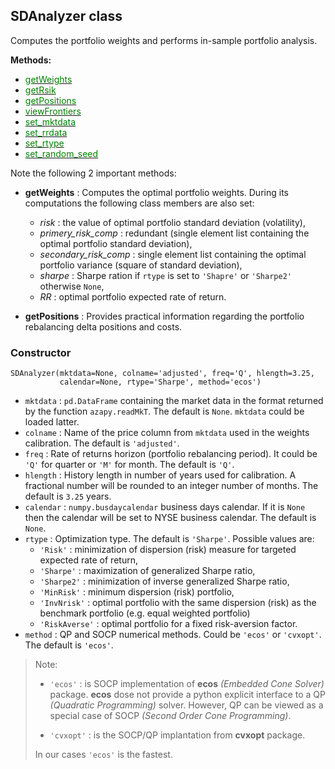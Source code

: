 ## SDAnalyzer class

Computes the portfolio weights and performs in-sample portfolio analysis.

**Methods:**

* [<span style="color:green">getWeights</span>](SD_Risk_getWeights)
* [<span style="color:green">getRsik</span>](SD_Risk_getRisk)
* [<span style="color:green">getPositions</span>](SD_Risk_getPositions)
* [<span style="color:green">viewFrontiers</span>](SD_Risk_viewFrontiers)
* [<span style="color:green">set_mktdata</span>](SD_Risk_set_mktdata)
* [<span style="color:green">set_rrdata</span>](SD_Risk_set_rrate)
* [<span style="color:green">set_rtype</span>](SD_Risk_set_rtype)
* [<span style="color:green">set_random_seed</span>](SD_Risk_set_random_seed)

Note the following 2 important methods:
* **getWeights** : Computes the optimal portfolio weights.
During its computations the following class members are also set:
  * _risk_ : the value of optimal portfolio standard deviation (volatility),
  * _primery_risk_comp_ : redundant (single element list containing the
    optimal portfolio standard deviation),
  * _secondary_risk_comp_ : single element list containing the
  optimal portfolio variance (square of standard deviation),
  * _sharpe_ : Sharpe ration if `rtype` is set to `'Shapre'` or `'Sharpe2'`
  otherwise `None`,
  * _RR_ : optimal portfolio expected rate of return.


* **getPositions** : Provides practical information regarding the portfolio
rebalancing delta positions and costs.

### Constructor

```
SDAnalyzer(mktdata=None, colname='adjusted', freq='Q', hlength=3.25,
           calendar=None, rtype='Sharpe', method='ecos')
```

* `mktdata` : `pd.DataFrame` containing the market data in the format returned by
the function `azapy.readMkT`. The default is `None`. `mktdata` could be loaded
latter.
* `colname` : Name of the price column from `mktdata` used in the weights
calibration. The default is `'adjusted'`.
* `freq` : Rate of returns horizon (portfolio rebalancing period).
It could be `'Q'` for quarter or `'M'` for month. The default is `'Q'`.
* `hlength` : History length in number of years used for calibration.
A fractional number will be rounded to an integer number of months.
The default is `3.25` years.
* `calendar` :  `numpy.busdaycalendar` business days calendar. If it is `None`
then the calendar will be set to NYSE business calendar.
The default is `None`.
* `rtype` : Optimization type. The default is `'Sharpe'`. Possible values are:
    - `'Risk'` : minimization of dispersion (risk) measure for targeted
    expected rate of return,
    - `'Sharpe'` : maximization of generalized Sharpe ratio,
    - `'Sharpe2'` : minimization of inverse generalized Sharpe ratio,
    - `'MinRisk'` : minimum dispersion (risk) portfolio,
    - `'InvNrisk'` : optimal portfolio with the same dispersion (risk) as the
    benchmark portfolio (e.g. equal weighted portfolio)
    - `'RiskAverse'` : optimal portfolio for a fixed risk-aversion factor.
* `method` : QP and SOCP numerical methods. Could be `'ecos'` or `'cvxopt'`.
The default is `'ecos'`.

> Note:
>	* `'ecos'` : is SOCP implementation of **ecos** *(Embedded Cone Solver)*
package. **ecos** dose not provide a python explicit interface to a
QP *(Quadratic Programming)* solver. However, QP can be viewed as a
special case of SOCP *(Second Order Cone Programming)*.
>
> * `'cvxopt'` : is the SOCP/QP implantation from **cvxopt** package.
>
> In our cases `'ecos'` is the fastest.
